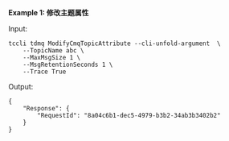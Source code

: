 **Example 1: 修改主题属性**



Input: 

```
tccli tdmq ModifyCmqTopicAttribute --cli-unfold-argument  \
    --TopicName abc \
    --MaxMsgSize 1 \
    --MsgRetentionSeconds 1 \
    --Trace True
```

Output: 
```
{
    "Response": {
        "RequestId": "8a04c6b1-dec5-4979-b3b2-34ab3b3402b2"
    }
}
```

